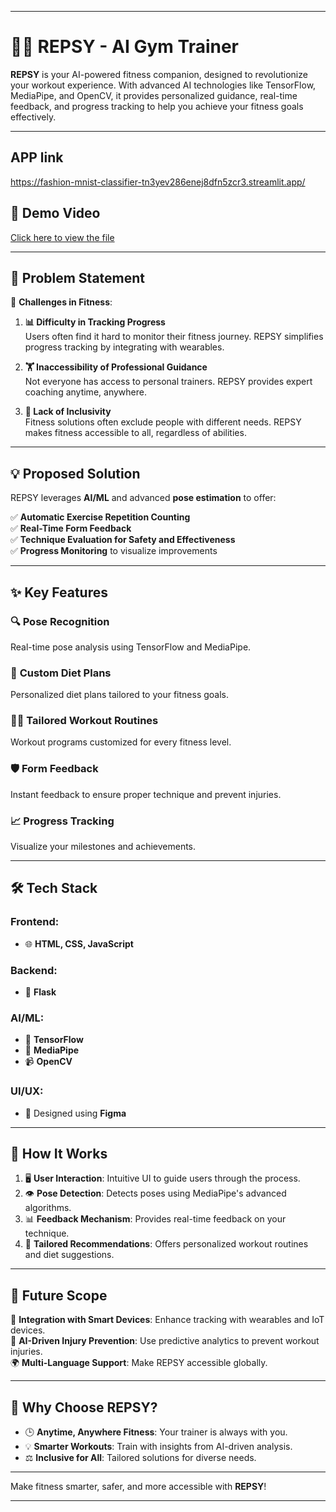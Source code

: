 
---

# 🏋️‍♂️ **REPSY - AI Gym Trainer**  

**REPSY** is your AI-powered fitness companion, designed to revolutionize your workout experience. With advanced AI technologies like TensorFlow, MediaPipe, and OpenCV, it provides personalized guidance, real-time feedback, and progress tracking to help you achieve your fitness goals effectively.

---
##  **APP link**
https://fashion-mnist-classifier-tn3yev286enej8dfn5zcr3.streamlit.app/
## 🎥 **Demo Video**  
<a href="https://drive.google.com/file/d/18mc_RGM92VRY5RlLIdKz73s7q6SLJECX/view?usp=sharing" target="_blank">
  Click here to view the file
</a>


---

## 📝 **Problem Statement**  

🚧 **Challenges in Fitness**:  

1. **📊 Difficulty in Tracking Progress**  
   Users often find it hard to monitor their fitness journey. REPSY simplifies progress tracking by integrating with wearables.  

2. **🏋️ Inaccessibility of Professional Guidance**  
   Not everyone has access to personal trainers. REPSY provides expert coaching anytime, anywhere.  

3. **🤝 Lack of Inclusivity**  
   Fitness solutions often exclude people with different needs. REPSY makes fitness accessible to all, regardless of abilities.  

---

## 💡 **Proposed Solution**  

REPSY leverages **AI/ML** and advanced **pose estimation** to offer:  

✅ **Automatic Exercise Repetition Counting**  
✅ **Real-Time Form Feedback**  
✅ **Technique Evaluation for Safety and Effectiveness**  
✅ **Progress Monitoring** to visualize improvements  

---

## ✨ **Key Features**  

### 🔍 **Pose Recognition**  
Real-time pose analysis using TensorFlow and MediaPipe.  

### 🍎 **Custom Diet Plans**  
Personalized diet plans tailored to your fitness goals.  

### 🏋️‍♀️ **Tailored Workout Routines**  
Workout programs customized for every fitness level.  

### 🛡️ **Form Feedback**  
Instant feedback to ensure proper technique and prevent injuries.  

### 📈 **Progress Tracking**  
Visualize your milestones and achievements.  

---

## 🛠️ **Tech Stack**  

### **Frontend**:  
- 🌐 **HTML, CSS, JavaScript**  

### **Backend**:  
- 🚀 **Flask**  

### **AI/ML**:  
- 🤖 **TensorFlow**  
- 📐 **MediaPipe**  
- 📹 **OpenCV**  

### **UI/UX**:  
- 🎨 Designed using **Figma**  

---

## 🚀 **How It Works**  

1. 🖥️ **User Interaction**: Intuitive UI to guide users through the process.  
2. 👁️ **Pose Detection**: Detects poses using MediaPipe's advanced algorithms.  
3. 📊 **Feedback Mechanism**: Provides real-time feedback on your technique.  
4. 🎯 **Tailored Recommendations**: Offers personalized workout routines and diet suggestions.  

---

## 🔮 **Future Scope**  

🚀 **Integration with Smart Devices**: Enhance tracking with wearables and IoT devices.  
🤖 **AI-Driven Injury Prevention**: Use predictive analytics to prevent workout injuries.  
🌍 **Multi-Language Support**: Make REPSY accessible globally.  

---

## 🌟 **Why Choose REPSY?**  

- 🕒 **Anytime, Anywhere Fitness**: Your trainer is always with you.  
- 💡 **Smarter Workouts**: Train with insights from AI-driven analysis.  
- ⚖️ **Inclusive for All**: Tailored solutions for diverse needs.  

---

Make fitness smarter, safer, and more accessible with **REPSY**!  

---  
